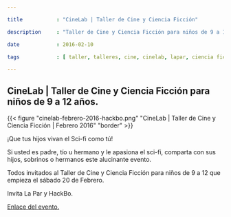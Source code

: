 ```yaml
---

title           : "CineLab | Taller de Cine y Ciencia Ficción"

description     : "Taller de Cine y Ciencia Ficción para niños de 9 a 12 años."

date            : 2016-02-10

tags            : [ taller, talleres, cine, cinelab, lapar, ciencia ficción ]

---
```


## CineLab | Taller de Cine y Ciencia Ficción para niños de 9 a 12 años.

{{< figure "cinelab-febrero-2016-hackbo.png" "CineLab | Taller de Cine y Ciencia Ficción | Febrero 2016" "border" >}}

¡Que tus hijos vivan el Sci-fi como tú!

Si usted es padre, tío u hermano y le apasiona el sci-fi, 
comparta con sus hijos, sobrinos o hermanos este alucinante evento.

Todos invitados al Taller de Cine y Ciencia Ficción para niños de 9 a 12 
que empieza el sábado 20 de Febrero.

Invita La Par y HackBo.

[Enlace del evento.](https://www.facebook.com/events/825850904193118/)
